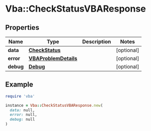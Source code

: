# Vba::CheckStatusVBAResponse

## Properties

| Name | Type | Description | Notes |
| ---- | ---- | ----------- | ----- |
| **data** | [**CheckStatus**](CheckStatus.md) |  | [optional] |
| **error** | [**VBAProblemDetails**](VBAProblemDetails.md) |  | [optional] |
| **debug** | [**Debug**](Debug.md) |  | [optional] |

## Example

```ruby
require 'vba'

instance = Vba::CheckStatusVBAResponse.new(
  data: null,
  error: null,
  debug: null
)
```

